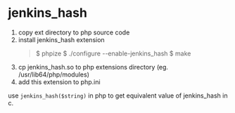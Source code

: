 # jenkins_hash
1. copy ext directory to php source code
2. install jenkins_hash extension
    > $ phpize
    > $ ./configure --enable-jenkins_hash
    > $ make
3. cp jenkins_hash.so to php extensions directory (eg. /usr/lib64/php/modules)
4. add this extension to php.ini

use `jenkins_hash($string)` in php to get equivalent value of jenkins_hash in c.
